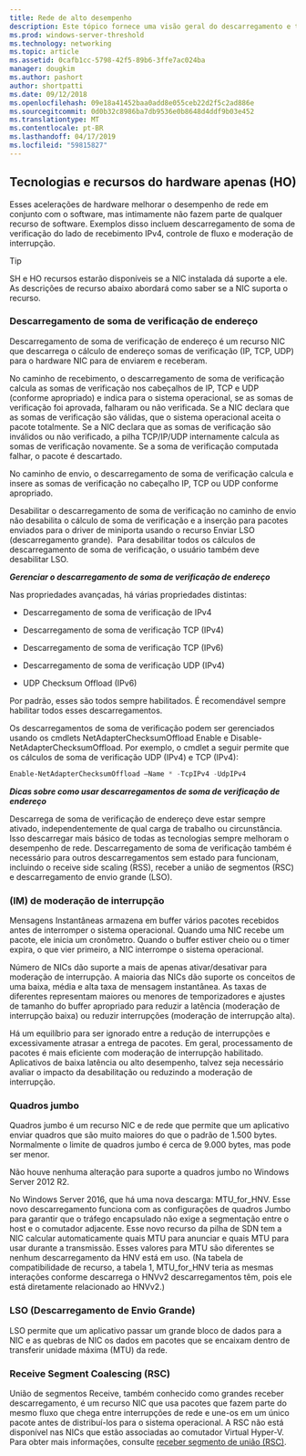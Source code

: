 ```yaml
---
title: Rede de alto desempenho
description: Este tópico fornece uma visão geral do descarregamento e tecnologias de otimização no Windows Server 2016 e inclui links para diretrizes adicionais sobre essas tecnologias.
ms.prod: windows-server-threshold
ms.technology: networking
ms.topic: article
ms.assetid: 0cafb1cc-5798-42f5-89b6-3ffe7ac024ba
manager: dougkim
ms.author: pashort
author: shortpatti
ms.date: 09/12/2018
ms.openlocfilehash: 09e18a41452baa0add8e055ceb22d2f5c2ad886e
ms.sourcegitcommit: 0d0b32c8986ba7db9536e0b8648d4ddf9b03e452
ms.translationtype: MT
ms.contentlocale: pt-BR
ms.lasthandoff: 04/17/2019
ms.locfileid: "59815827"
---
```

## <a name="hardware-only-ho-features-and-technologies"></a>Tecnologias e recursos do hardware apenas (HO)

Esses acelerações de hardware melhorar o desempenho de rede em conjunto com o software, mas intimamente não fazem parte de qualquer recurso de software. Exemplos disso incluem descarregamento de soma de verificação do lado de recebimento IPv4, controle de fluxo e moderação de interrupção.

>[!TIP]
>SH e HO recursos estarão disponíveis se a NIC instalada dá suporte a ele. As descrições de recurso abaixo abordará como saber se a NIC suporta o recurso.

### <a name="address-checksum-offload"></a>Descarregamento de soma de verificação de endereço

Descarregamento de soma de verificação de endereço é um recurso NIC que descarrega o cálculo de endereço somas de verificação (IP, TCP, UDP) para o hardware NIC para de enviarem e receberam.

No caminho de recebimento, o descarregamento de soma de verificação calcula as somas de verificação nos cabeçalhos de IP, TCP e UDP (conforme apropriado) e indica para o sistema operacional, se as somas de verificação foi aprovada, falharam ou não verificada. Se a NIC declara que as somas de verificação são válidas, que o sistema operacional aceita o pacote totalmente. Se a NIC declara que as somas de verificação são inválidos ou não verificado, a pilha TCP/IP/UDP internamente calcula as somas de verificação novamente. Se a soma de verificação computada falhar, o pacote é descartado.

No caminho de envio, o descarregamento de soma de verificação calcula e insere as somas de verificação no cabeçalho IP, TCP ou UDP conforme apropriado.

Desabilitar o descarregamento de soma de verificação no caminho de envio não desabilita o cálculo de soma de verificação e a inserção para pacotes enviados para o driver de miniporta usando o recurso Enviar LSO (descarregamento grande).  Para desabilitar todos os cálculos de descarregamento de soma de verificação, o usuário também deve desabilitar LSO.

_**Gerenciar o descarregamento de soma de verificação de endereço**_

Nas propriedades avançadas, há várias propriedades distintas:

-   Descarregamento de soma de verificação de IPv4

-   Descarregamento de soma de verificação TCP (IPv4)

-   Descarregamento de soma de verificação TCP (IPv6)

-   Descarregamento de soma de verificação UDP (IPv4)

-   UDP Checksum Offload (IPv6)

Por padrão, esses são todos sempre habilitados. É recomendável sempre habilitar todos esses descarregamentos.

Os descarregamentos de soma de verificação podem ser gerenciados usando os cmdlets NetAdapterChecksumOffload Enable e Disable-NetAdapterChecksumOffload. Por exemplo, o cmdlet a seguir permite que os cálculos de soma de verificação UDP (IPv4) e TCP (IPv4):

```PowerShell
Enable-NetAdapterChecksumOffload –Name * -TcpIPv4 -UdpIPv4
```

_**Dicas sobre como usar descarregamentos de soma de verificação de endereço**_

Descarrega de soma de verificação de endereço deve estar sempre ativado, independentemente de qual carga de trabalho ou circunstância. Isso descarregar mais básico de todas as tecnologias sempre melhoram o desempenho de rede. Descarregamento de soma de verificação também é necessário para outros descarregamentos sem estado para funcionam, incluindo o receive side scaling (RSS), receber a união de segmentos (RSC) e descarregamento de envio grande (LSO).

### <a name="interrupt-moderation-im"></a>(IM) de moderação de interrupção

Mensagens Instantâneas armazena em buffer vários pacotes recebidos antes de interromper o sistema operacional. Quando uma NIC recebe um pacote, ele inicia um cronômetro. Quando o buffer estiver cheio ou o timer expira, o que vier primeiro, a NIC interrompe o sistema operacional. 

Número de NICs dão suporte a mais de apenas ativar/desativar para moderação de interrupção. A maioria das NICs dão suporte os conceitos de uma baixa, média e alta taxa de mensagem instantânea. As taxas de diferentes representam maiores ou menores de temporizadores e ajustes de tamanho do buffer apropriado para reduzir a latência (moderação de interrupção baixa) ou reduzir interrupções (moderação de interrupção alta).

Há um equilíbrio para ser ignorado entre a redução de interrupções e excessivamente atrasar a entrega de pacotes. Em geral, processamento de pacotes é mais eficiente com moderação de interrupção habilitado. Aplicativos de baixa latência ou alto desempenho, talvez seja necessário avaliar o impacto da desabilitação ou reduzindo a moderação de interrupção.

### <a name="jumbo-frames"></a>Quadros jumbo

Quadros jumbo é um recurso NIC e de rede que permite que um aplicativo enviar quadros que são muito maiores do que o padrão de 1.500 bytes. Normalmente o limite de quadros jumbo é cerca de 9.000 bytes, mas pode ser menor.

Não houve nenhuma alteração para suporte a quadros jumbo no Windows Server 2012 R2.

No Windows Server 2016, que há uma nova descarga: MTU_for_HNV. Esse novo descarregamento funciona com as configurações de quadros Jumbo para garantir que o tráfego encapsulado não exige a segmentação entre o host e o comutador adjacente. Esse novo recurso da pilha de SDN tem a NIC calcular automaticamente quais MTU para anunciar e quais MTU para usar durante a transmissão. Esses valores para MTU são diferentes se nenhum descarregamento da HNV está em uso. (Na tabela de compatibilidade de recurso, a tabela 1, MTU_for_HNV teria as mesmas interações conforme descarrega o HNVv2 descarregamentos têm, pois ele está diretamente relacionado ao HNVv2.)

### <a name="large-send-offload-lso"></a>LSO (Descarregamento de Envio Grande)

LSO permite que um aplicativo passar um grande bloco de dados para a NIC e as quebras de NIC os dados em pacotes que se encaixam dentro de transferir unidade máxima (MTU) da rede.

### <a name="receive-segment-coalescing-rsc"></a>Receive Segment Coalescing (RSC)

União de segmentos Receive, também conhecido como grandes receber descarregamento, é um recurso NIC que usa pacotes que fazem parte do mesmo fluxo que chega entre interrupções de rede e une-os em um único pacote antes de distribuí-los para o sistema operacional. A RSC não está disponível nas NICs que estão associadas ao comutador Virtual Hyper-V. Para obter mais informações, consulte [receber segmento de união (RSC)](https://docs.microsoft.com/windows-server/networking/technologies/hpn/rsc-in-the-vswitch).